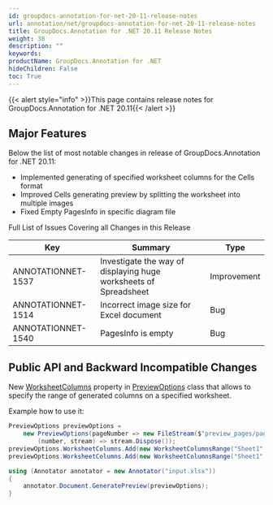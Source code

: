 ```yaml
---
id: groupdocs-annotation-for-net-20-11-release-notes
url: annotation/net/groupdocs-annotation-for-net-20-11-release-notes
title: GroupDocs.Annotation for .NET 20.11 Release Notes
weight: 38
description: ""
keywords: 
productName: GroupDocs.Annotation for .NET
hideChildren: False
toc: True
---
```


{{< alert style="info" >}}This page contains release notes for GroupDocs.Annotation for .NET 20.11{{< /alert >}}

## Major Features

Below the list of most notable changes in  release of GroupDocs.Annotation for .NET 20.11:

*   Implemented generating of specified worksheet columns for the Cells format
*   Improved Cells generating preview by splitting the worksheet into multiple images
*   Fixed Empty PagesInfo in specific diagram file


Full List of Issues Covering all Changes in this Release 

| Key | Summary | Type |
| --- | --- | --- |
| ANNOTATIONNET-1537 | Investigate the way of displaying huge worksheets of Spreadsheet | Improvement |
| ANNOTATIONNET-1514 | Incorrect image size for Excel document | Bug |
| ANNOTATIONNET-1540 | PagesInfo is empty | Bug |

## Public API and Backward Incompatible Changes

New [WorksheetColumns](https://reference.groupdocs.com/annotation/net/groupdocs.annotation.options/previewoptions/properties/worksheetcolumns) property in [PreviewOptions](https://reference.groupdocs.com/net/annotation/groupdocs.annotation.options/previewoptions) class that allows to specify the range of generated columns on a specified worksheet.

Example how to use it:
```csharp
PreviewOptions previewOptions =
    new PreviewOptions(pageNumber => new FileStream($"preview_pages/page{pageNumber}.png", FileMode.Create),
        (number, stream) => stream.Dispose());
previewOptions.WorksheetColumns.Add(new WorksheetColumnsRange("Sheet1", 2, 3));
previewOptions.WorksheetColumns.Add(new WorksheetColumnsRange("Sheet1", 1, 1));

using (Annotator annotator = new Annotator("input.xlsx"))
{
    annotator.Document.GeneratePreview(previewOptions);
}
```